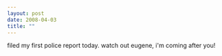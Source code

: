 ```yaml
---
layout: post
date: 2008-04-03
title: ""
---
```

filed my first police report today. watch out eugene, i'm coming after you!